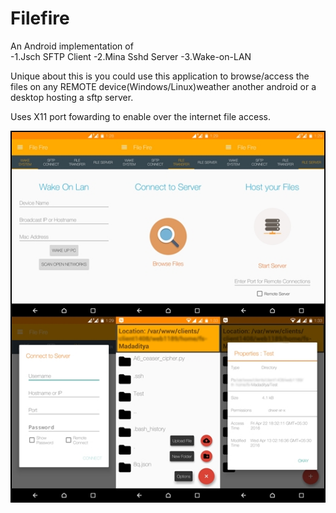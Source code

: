 # Filefire

An Android implementation of  
  -1.Jsch SFTP Client
  -2.Mina Sshd Server
  -3.Wake-on-LAN
	

Unique about this is you could use this application to browse/access the files on any REMOTE device(Windows/Linux)weather another android or a desktop hosting a sftp server.

Uses X11 port fowarding to enable over the internet file access.

![FileFire](/screens/filefire.jpg "App Screenshots")
